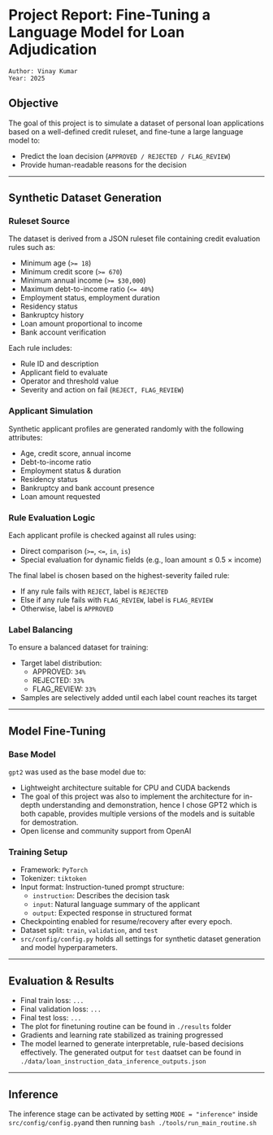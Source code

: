 # Project Report: Fine-Tuning a Language Model for Loan Adjudication

```text
Author: Vinay Kumar
Year: 2025
```

## Objective

The goal of this project is to simulate a dataset of personal loan applications based on a well-defined credit ruleset, and fine-tune a large language model to:
- Predict the loan decision (`APPROVED / REJECTED / FLAG_REVIEW`)
- Provide human-readable reasons for the decision

---

## Synthetic Dataset Generation

### Ruleset Source

The dataset is derived from a JSON ruleset file containing credit evaluation rules such as:
- Minimum age (`>= 18`)
- Minimum credit score (`>= 670`)
- Minimum annual income (`>= $30,000`)
- Maximum debt-to-income ratio (`<= 40%`)
- Employment status, employment duration
- Residency status
- Bankruptcy history
- Loan amount proportional to income
- Bank account verification

Each rule includes:
- Rule ID and description
- Applicant field to evaluate
- Operator and threshold value
- Severity and action on fail (`REJECT, FLAG_REVIEW`)

### Applicant Simulation

Synthetic applicant profiles are generated randomly with the following attributes:
- Age, credit score, annual income
- Debt-to-income ratio
- Employment status & duration
- Residency status
- Bankruptcy and bank account presence
- Loan amount requested

### Rule Evaluation Logic

Each applicant profile is checked against all rules using:
- Direct comparison (`>=`, `<=`, `in`, `is`)
- Special evaluation for dynamic fields (e.g., loan amount ≤ 0.5 × income)

The final label is chosen based on the highest-severity failed rule:
- If any rule fails with `REJECT`, label is `REJECTED`
- Else if any rule fails with `FLAG_REVIEW`, label is `FLAG_REVIEW`
- Otherwise, label is `APPROVED`

### Label Balancing

To ensure a balanced dataset for training:
- Target label distribution: 
  - APPROVED: `34%`
  - REJECTED: `33%`
  - FLAG_REVIEW: `33%`
- Samples are selectively added until each label count reaches its target

---

## Model Fine-Tuning

### Base Model

`gpt2` was used as the base model due to:
- Lightweight architecture suitable for CPU and CUDA backends
- The goal of this project was also to implement the architecture for in-depth understanding and demonstration, hence I chose GPT2 which is both capable, provides multiple versions of the models and is suitable for demostration.
- Open license and community support from OpenAI

### Training Setup

- Framework: `PyTorch` 
- Tokenizer: `tiktoken`
- Input format: Instruction-tuned prompt structure:
  - `instruction`: Describes the decision task
  - `input`: Natural language summary of the applicant
  - `output`: Expected response in structured format
- Checkpointing enabled for resume/recovery after every epoch.
- Dataset split: `train`, `validation`, and `test`
- `src/config/config.py` holds all settings for synthetic dataset generation and model hyperparameters.

---

## Evaluation & Results

- Final train loss: `...`
- Final validation loss: `...`
- Final test loss: `...`
- The plot for finetuning routine can be found in `./results` folder
- Gradients and learning rate stabilized as training progressed
- The model learned to generate interpretable, rule-based decisions effectively. The generated output for `test` daatset can be found in `./data/loan_instruction_data_inference_outputs.json`

---

## Inference
The inference stage can be activated by setting `MODE = "inference"` inside `src/config/config.py`and then running `bash ./tools/run_main_routine.sh`